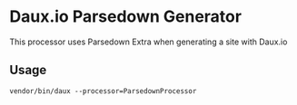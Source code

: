 # Daux.io Parsedown Generator

This processor uses Parsedown Extra when generating a site with Daux.io

## Usage

```
vendor/bin/daux --processor=ParsedownProcessor
```
